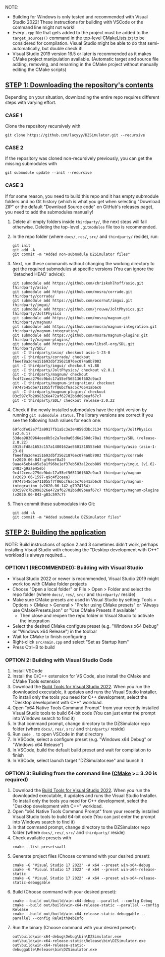 NOTE:
- Building for Windows is only tested and recommended with Visual Studio 2022! These instructions for building with VSCode or the command line might not work!
- Every `.cpp` file that gets added to the project must be added to the `target_sources()` command in the top-level [CMakeLists.txt](CMakeLists.txt) to be considered for compilation. Visual Studio might be able to do that semi-automatically, but double check it!
- Visual Studio 2019 version 16.5 or later is recommended as it makes CMake project manipulation available. (Automatic target and source file adding, removing, and renaming in the CMake project without manually editing the CMake scripts)

## <ins>STEP 1: Downloading the repository's contents</ins>

Depending on your situation, downloading the entire repo requires different steps with varying effort.

### CASE 1
Clone the repository recursively with
```
git clone https://github.com/lacyyy/DZSimulator.git --recursive
```

### CASE 2
If the repository was cloned non-recursively previously, you can get the missing submodules with
```
git submodule update --init --recursive
```

### CASE 3
If for some reason, you need to build this repo and it has empty submodule folders and no Git history (which is what you get when selecting "Download ZIP" or the default "Download Source code" on GitHub's releases page), you need to add the submodules manually!

1. Delete all empty folders inside `thirdparty/`, the next steps will fail otherwise. Deleting the top-level `.gitmodules` file too is recommended. 
1. In the repo folder (where `docs/`, `res/`, `src/` and `thirdparty/` reside), run:
    ```
    git init
    git add -A
    git commit -m "Added non-submodule DZSimulator files"
    ```

1. Next, run these commands without changing the working directory to get the required submodules at specific versions (You can ignore the 'detached HEAD' advice): 
    ```
    git submodule add https://github.com/chriskohlhoff/asio.git thirdparty/asio/
    git submodule add https://github.com/mosra/corrade.git thirdparty/corrade/
    git submodule add https://github.com/ocornut/imgui.git thirdparty/imgui/
    git submodule add https://github.com/jrouwe/JoltPhysics.git thirdparty/JoltPhysics
    git submodule add https://github.com/mosra/magnum.git thirdparty/magnum/
    git submodule add https://github.com/mosra/magnum-integration.git thirdparty/magnum-integration/
    git submodule add https://github.com/mosra/magnum-plugins.git thirdparty/magnum-plugins/
    git submodule add https://github.com/libsdl-org/SDL.git thirdparty/SDL/
    git -C thirdparty/asio/ checkout asio-1-23-0
    git -C thirdparty/corrade/ checkout f6eef8a2d4e151693dbf35621876ec074a8b7003
    git -C thirdparty/imgui/ checkout v1.88
    git -C thirdparty/JoltPhysics/ checkout v2.0.1
    git -C thirdparty/magnum/ checkout 9c4f2ceea279dc9bdc17a55ef565136f602c9ac3
    git -C thirdparty/magnum-integration/ checkout 79747545dbe711055f7f06bcf6ac5c76541ab6c0
    git -C thirdparty/magnum-plugins/ checkout 03c597c7b2098326e472af62702b6d09beaf67c7
    git -C thirdparty/SDL/ checkout release-2.0.22
    ```
1. Check if the newly installed submodules have the right version by running `git submodule status`. The library versions are correct if you see the following hash values for each one:
    ```
    69fcdfe02e7f3a9917fb1a5c3e3e4859d3bc3134 thirdparty/JoltPhysics (v2.0.1)
    53dea9830964eee8b5c2a7ee0a65d6e268dc78a1 thirdparty/SDL (release-2.0.22)
    4915cfd8a1653c157a1480162ae5601318553eb8 thirdparty/asio (asio-1-23-0)
    f6eef8a2d4e151693dbf35621876ec074a8b7003 thirdparty/corrade (v2020.06-847-gf6eef8a2)
    9aae45eb4a05a5a1f96be1ef37eb503a12ceb889 thirdparty/imgui (v1.62-2483-g9aae45eb)
    9c4f2ceea279dc9bdc17a55ef565136f602c9ac3 thirdparty/magnum (v2020.06-1597-g9c4f2ceea)
    79747545dbe711055f7f06bcf6ac5c76541ab6c0 thirdparty/magnum-integration (v2020.06-142-g7974754)
    03c597c7b2098326e472af62702b6d09beaf67c7 thirdparty/magnum-plugins (v2020.06-843-g03c597c7)
    ```

1. Then commit these submodules into Git:
    ```
    git add -A
    git commit -m "Added submodule DZSimulator files"
    ```


## <ins>STEP 2: Building the application</ins>

NOTE: Build instructions of option 2 and 3 sometimes didn't work, perhaps installing Visual Studio with choosing the "Desktop development with C++" workload is always required...

### OPTION 1 (RECOMMENDED): **Building with Visual Studio**
- Visual Studio 2022 or newer is recommended, Visual Studio 2019 might work too with CMake folder projects
- Choose "Open a local folder" or File > Open > Folder and select the repo folder (where `docs/`, `res/`, `src/` and `thirdparty/` reside)
- Make sure CMake presets are used in Visual Studio by setting: Tools > Options > CMake > General > "Prefer using CMake presets" or "Always use CMakePresets.json" or "Use CMake Presets if available"
    - Then close and reopen the repo folder in Visual Studio to activate the integration
- Select the desired CMake configure preset (e.g. "Windows x64 Debug" or "Windows x64 Release") in the toolbar
- Wait for CMake to finish configuring
- Right-click `src/main.cpp` and select "Set as Startup Item"
- Press Ctrl+B to build

### OPTION 2: **Building with Visual Studio Code**

1. Install VSCode
1. Install the C/C++ extension for VS Code, also install the CMake and CMake Tools extension
1. Download the [Build Tools for Visual Studio 2022](https://visualstudio.microsoft.com/downloads/#build-tools-for-visual-studio-2022). When you run the downloaded executable, it updates and runs the Visual Studio Installer. To install only the tools you need for C++ development, select the "Desktop development with C++" workload.
1. Open "x64 Native Tools Command Prompt" from your recently installed Visual Studio tools to build 64-bit code (You can just enter the prompt into Windows search to find it)
1. In that command prompt, change directory to the DZSimulator repo folder (where `docs/`, `res/`, `src/` and `thirdparty/` reside)
1. Run `code .` to open VSCode in that directory
1. In VSCode, select a configure preset (e.g. "Windows x64 Debug" or "Windows x64 Release")
1. In VSCode, build the default build preset and wait for compilation to finish
1. In VSCode, select launch target "DZSimulator.exe" and launch it

### OPTION 3: **Building from the command line** ([CMake](https://cmake.org/) >= 3.20 is required)

1. Download the [Build Tools for Visual Studio 2022](https://visualstudio.microsoft.com/downloads/#build-tools-for-visual-studio-2022). When you run the downloaded executable, it updates and runs the Visual Studio Installer. To install only the tools you need for C++ development, select the "Desktop development with C++" workload.
1. Open "x64 Native Tools Command Prompt" from your recently installed Visual Studio tools to build 64-bit code (You can just enter the prompt into Windows search to find it)
1. In that command prompt, change directory to the DZSimulator repo folder (where `docs/`, `res/`, `src/` and `thirdparty/` reside)
1. Check available presets with
    ```
    cmake --list-presets=all
    ```
1. Generate project files (Choose command with your desired preset):
    ```
    cmake -G "Visual Studio 17 2022" -A x64 --preset win-x64-debug
    cmake -G "Visual Studio 17 2022" -A x64 --preset win-x64-release-static
    cmake -G "Visual Studio 17 2022" -A x64 --preset win-x64-release-static-debuggable
    ```
1. Build (Choose command with your desired preset):
    ```
    cmake --build out/build/win-x64-debug --parallel --config Debug
    cmake --build out/build/win-x64-release-static --parallel --config Release
    cmake --build out/build/win-x64-release-static-debuggable --parallel --config RelWithDebInfo	
    ```
1. Run the binary (Choose command with your desired preset):
    ```
    out\build\win-x64-debug\Debug\bin\DZSimulator.exe
    out\build\win-x64-release-static\Release\bin\DZSimulator.exe
    out\build\win-x64-release-static-debuggable\Release\bin\DZSimulator.exe
    ```
